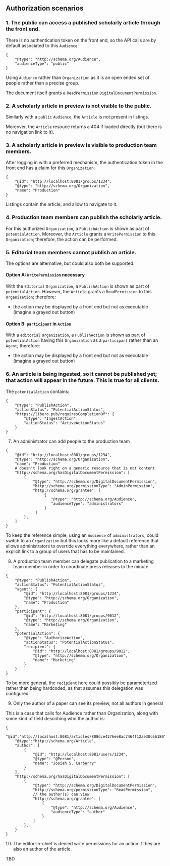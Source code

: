 ## Authorization scenarios

### 1. The public can access a published scholarly article through the front end.

There is no authentication token on the front end, so the API calls are by default associated to this `Audience`:

```
{
    "@type": "http://schema.org/Audience",
    "audienceType": "public"
}
```

Using `Audience` rather than `Organization` as it is an open ended set of people rather than a precise group.

The document itself grants a `ReadPermission` `DigitalDocumentPermission`.

### 2. A scholarly article in preview is not visible to the public.

Similarly with a `public` `Audience`, the `Article` is not present in listings.

Moreover, the `Article` resouce returns a 404 if loaded directly (but there is no navigation link to it).

### 3. A scholarly article in preview is visible to production team members.

After logging in with a preferred mechanism, the authentication token in the front end has a claim for this `Organization`:

```
{
    "@id": "http://localhost:8081/groups/1234",
    "@type": "http://schema.org/Organization",
    "name": "Production"
}
```

Listings contain the article, and allow to navigate to it.

### 4. Production team members can publish the scholarly article.

For this authorized `Organization`, a `PublishAction` is shown as part of `potentialAction`. Moreover, the `Article` grants a `WritePermission` to this `Organization`; therefore, the action can be performed.

### 5. Editorial team members cannot publish an article.

The options are alternative, but could also both be supported.

#### Option A: `WritePermission` necessary

With the `Editorial` `Organization`, a `PublishAction` is shown as part of `potentialAction`. However, the `Article` grants a `ReadPermission` to this `Organization`; therefore:

- the action may be displayed by a front end but not as executable (imagine a grayed out button)

#### Option B: `participant` in `Action`

With a `editorial` `Organization`, a `PublishAction` is shown as part of `potentialAction` having this `Organization` as a `participant` rather than an `Agent`; therefore:

- the action may be displayed by a front end but not as executable (imagine a grayed out button)

### 6. An article is being ingested, so it cannot be published yet; that action will appear in the future. This is true for all clients.

The `potentialAction` contains:

```
{
    "@type": "PublishAction",
    "actionStatus": "PotentialActionStatus",
    "https://libero.pub/requiresCompletionOf": {
        "@type": "IngestAction",
        "actionStatus": "ActiveActionStatus"
    }
}
```

7. An administrator can add people to the production team

```
{
    "@id": "http://localhost:8081/groups/1234",
    "@type": "http://schema.org/Organization",
    "name": "Production"
    # doesn't look right on a generic resource that is not content
    "http://schema.org/hasDigitalDocumentPermission": [
		{
			"@type": "http://schema.org/DigitalDocumentPermission",
			"http://schema.org/permissionType": "AdminPermission",
			"http://schema.org/grantee": [
				 {
					"@type": "http://schema.org/Audience",
					"audienceType": "administrators"
				 }
			 ]
		},
    ]
}
```

To keep the reference simple, using an `Audience` of `administrators`; could switch to an `Organization` but this looks more like a default reference that allows administrators to override everything everywhere, rather than an explicit link to a group of users that has to be maintained.

8. A production team member can delegate publication to a marketing team member in order to coordinate press releases to the minute

```
{
    "@type": "PublishAction",
    "actionStatus": "PotentialActionStatus",
    "agent": {
        "@id": "http://localhost:8081/groups/1234",
        "@type": "http://schema.org/Organization",
        "name": "Production"
    },
    "participant": {
        "@id": "http://localhost:8081/groups/9012",
        "@type": "http://schema.org/Organization",
        "name": "Marketing"
    },
    "potentialAction": {
        "@type": "AuthorizeAction",
        "actionStatus": "PotentialActionStatus",
        "recipient": {
            "@id": "http://localhost:8081/groups/9012",
            "@type": "http://schema.org/Organization",
            "name": "Marketing"
        }
    }
}
```

To be more general, the `recipient` here could possibly be parameterized rather than being hardcoded, as that assumes this delegation was configured.

9. Only the author of a paper can see its preview, not all authors in general

This is a case that calls for Audience rather than Organization, along with some kind of field describing who the author is:

```
{
    "@id":"http://localhost:8081/articles/808dce4276ee8ac7464f12ae30c66180",
    "@type":"http://schema.org/Article",
    "author": [
        {
            "@id": "http://localhost:8081/users/1234",
            "@type": "@Person",
            "name": "Josiah S. Carberry"
        }
    ],
    "http://schema.org/hasDigitalDocumentPermission": [
        {
            "@type": "http://schema.org/DigitalDocumentPermission",
            "http://schema.org/permissionType": "ReadPermission",
            // the author(s) can view
            "http://schema.org/grantee": [
                {
                    "@type": "http://schema.org/Audience",
                    "audienceType": "author"
                }
            ]
        },
    }
}
```

10. The editor-in-chief is denied write permissions for an action if they are also an author of the article.

TBD 
